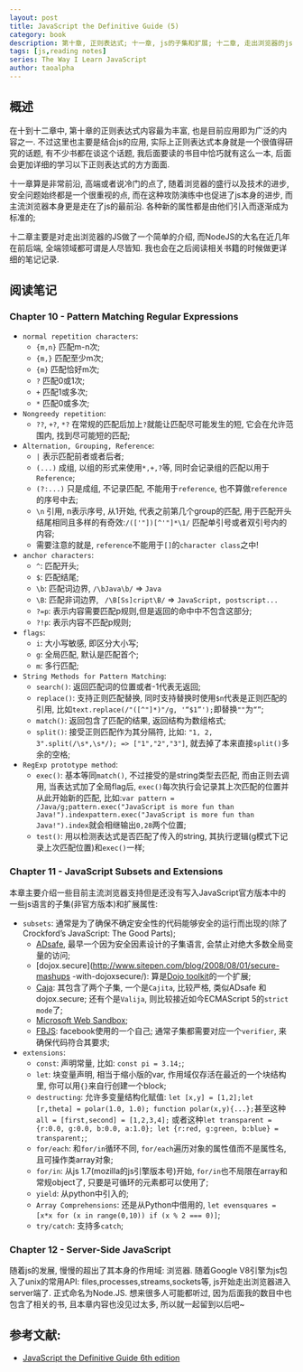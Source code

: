 ```yaml
---
layout: post
title: JavaScript the Definitive Guide (5)
category: book
description: 第十章, 正则表达式; 十一章, js的子集和扩展; 十二章, 走出浏览器的js.
tags: [js,reading notes]
series: The Way I Learn JavaScript
author: taoalpha
---
```


## 概述

在十到十二章中, 第十章的正则表达式内容最为丰富, 也是目前应用即为广泛的内容之一. 不过这里也主要是结合js的应用, 实际上正则表达式本身就是一个很值得研究的话题, 有不少书都在谈这个话题, 我后面要读的书目中恰巧就有这么一本, 后面会更加详细的学习以下正则表达式的方方面面.

十一章算是非常前沿, 高端或者说冷门的点了, 随着浏览器的盛行以及技术的进步, 安全问题始终都是一个很重视的点, 而在这种攻防演练中也促进了js本身的进步, 而主流浏览器本身更是走在了js的最前沿. 各种新的属性都是由他们引入而逐渐成为标准的;

十二章主要是对走出浏览器的JS做了一个简单的介绍, 而NodeJS的大名在近几年在前后端, 全端领域都可谓是人尽皆知. 我也会在之后阅读相关书籍的时候做更详细的笔记记录.

## 阅读笔记

### Chapter 10 - Pattern Matching Regular Expressions

- `normal repetition characters`:
  - `{m,n}` 匹配m-n次;
  - `{m,}` 匹配至少m次;
  - `{m}` 匹配恰好m次;
  - `?` 匹配0或1次;
  - `+` 匹配1或多次;
  - `*` 匹配0或多次;
- `Nongreedy repetition`:
  - `??`, `+?`, `*?` 在常规的匹配后加上`?`就能让匹配尽可能发生的短, 它会在允许范围内, 找到尽可能短的匹配;
- `Alternation, Grouping, Reference`:
  - `|` 表示匹配前者或者后者;
  - `(...)` 成组, 以组的形式来使用`*,+,?`等, 同时会记录组的匹配以用于`Reference`;
  - `(?:...)` 只是成组, 不记录匹配, 不能用于`reference`, 也不算做`reference`的序号中去;
  - `\n` 引用, n表示序号, 从1开始, 代表之前第几个group的匹配, 用于匹配开头结尾相同且多样的有奇效:`/(['"])[^'"]*\1/` 匹配单引号或者双引号内的内容;
  - 需要注意的就是, `reference`不能用于`[]`的`character class`之中!
- `anchor characters`:
  - `^`: 匹配开头;
  - `$`: 匹配结尾;
  - `\b`: 匹配词边界, `/\bJava\b/` => `Java`
  - `\B`: 匹配非词边界, ` /\B[Ss]cript\B/` => `JavaScript, postscript...`
  - `?=p`: 表示内容需要匹配p规则,但是返回的命中中不包含这部分;
  - `?!p`: 表示内容不匹配p规则;
- `flags`:
  - `i`: 大小写敏感, 即区分大小写;
  - `g`: 全局匹配, 默认是匹配首个;
  - `m`: 多行匹配;
- `String Methods for Pattern Matching`:
  - `search()`: 返回匹配词的位置或者-1代表无返回;
  - `replace()`: 支持正则匹配替换, 同时支持替换时使用`$n`代表是正则匹配的引用, 比如`text.replace(/"([^"]*)"/g, '“$1”');`即替换`""`为`“”`;
  - `match()`: 返回包含了匹配的结果, 返回结构为数组格式;
  - `split()`: 接受正则匹配作为其分隔符, 比如: `"1, 2, 3".split(/\s*,\s*/); => ["1","2","3"]`, 就去掉了本来直接`split()`多余的空格;
- `RegExp prototype method`:
  - `exec()`: 基本等同`match()`, 不过接受的是string类型去匹配, 而由正则去调用, 当表达式加了全局flag后, `exec()`每次执行会记录其上次匹配的位置并从此开始新的匹配, 比如:`var pattern = /Java/g;pattern.exec("JavaScript is more fun than Java!").indexpattern.exec("JavaScript is more fun than Java!").index`就会相继输出`0,28`两个位置;
  - `test()`: 用以检测表达式是否匹配了传入的string, 其执行逻辑(g模式下记录上次匹配位置)和`exec()`一样;

### Chapter 11 - JavaScript Subsets and Extensions

本章主要介绍一些目前主流浏览器支持但是还没有写入JavaScript官方版本中的一些js语言的子集(非官方版本)和扩展属性:

- `subsets`: 通常是为了确保不确定安全性的代码能够安全的运行而出现的(除了Crockford’s JavaScript: The Good Parts);
  - [ADsafe](http://adsafe.org), 最早一个因为安全因素设计的子集语言, 会禁止对绝大多数全局变量的访问;
  - [dojox.secure](http://www.sitepen.com/blog/2008/08/01/secure-mashups -with-dojoxsecure/): 算是[Dojo toolkit](http://dojotoolkit.org)的一个扩展;
  - [Caja](http://code.google.com/p/google-caja/): 其包含了两个子集, 一个是`Cajita`, 比较严格, 类似ADsafe 和 dojox.secure; 还有个是`Valija`, 则比较接近如今ECMAScript 5的`strict mode`了;
  - [Microsoft Web Sandbox](http://websandbox.livelabs.com/);
  - [FBJS](http://facebook.com): facebook使用的一个自己;
  通常子集都需要对应一个`verifier`, 来确保代码符合其要求;
- `extensions`:
  - `const`: 声明常量, 比如: `const pi = 3.14;`;
  - `let`: 块变量声明, 相当于缩小版的var, 作用域仅存活在最近的一个块结构里, 你可以用`{}`来自行创建一个block;
  - `destructing`: 允许多变量结构化赋值: `let [x,y] = [1,2];let [r,theta] = polar(1.0, 1.0); function polar(x,y){...};`甚至这种`all = [first,second] = [1,2,3,4];` 或者这种`let transparent = {r:0.0, g:0.0, b:0.0, a:1.0}; let {r:red, g:green, b:blue} = transparent;`;
  - `for/each`: 和`for/in`循环不同, `for/each`遍历对象的属性值而不是属性名, 且可操作类array对象;
  - `for/in`: 从js 1.7(mozilla的js引擎版本号)开始, `for/in`也不局限在array和常规object了, 只要是可循环的元素都可以使用了;
  - `yield`: 从python中引入的;
  - `Array Comprehensions`:  还是从Python中借用的, `let evensquares = [x*x for (x in range(0,10)) if (x % 2 === 0)]`;
  - `try/catch`: 支持多`catch`;

### Chapter 12 - Server-Side JavaScript

随着js的发展, 慢慢的超出了其本身的作用域: 浏览器. 随着Google V8引擎为js包入了unix的常用API: files,processes,streams,sockets等, js开始走出浏览器进入server端了. 正式命名为Node.JS. 想来很多人可能都听过, 因为后面我的数目中也包含了相关的书, 且本章内容也没见过太多, 所以就一起留到以后吧~

## 参考文献:

- [JavaScript the Definitive Guide 6th edition](http://book.douban.com/subject/5303032/)
